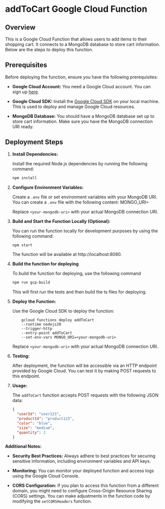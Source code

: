 # addToCart Google Cloud Function

## Overview

This is a Google Cloud Function that allows users to add items to their shopping cart. It connects to a MongoDB database to store cart information. Below are the steps to deploy this function.

## Prerequisites

Before deploying the function, ensure you have the following prerequisites:

- **Google Cloud Account:** You need a Google Cloud account. You can sign up [here](https://cloud.google.com/).

- **Google Cloud SDK:** Install the [Google Cloud SDK](https://cloud.google.com/sdk) on your local machine. This is used to deploy and manage Google Cloud resources.

- **MongoDB Database:** You should have a MongoDB database set up to store cart information. Make sure you have the MongoDB connection URI ready.

## Deployment Steps

1. **Install Dependencies:**

   Install the required Node.js dependencies by running the following command:

   ```bash
   npm install
   ```

2. **Configure Environment Variables:**

   Create a `.env` file or set environment variables with your MongoDB URI. You can create a `.env` file with the following content:
   MONGO_URI=<your-mongodb-uri>

   Replace `<your-mongodb-uri>` with your actual MongoDB connection URI.

3. **Build and Start the Function Locally (Optional):**

   You can run the function locally for development purposes by using the following command:

   ```bash
   npm start
   ```

   The function will be available at http://localhost:8080.

4. **Build the function for deploying**

   To build the function for deploying, use the following command

   ```bash
   npm run gcp-build
   ```

   This will first run the tests and then build the ts files for deploying.

5. **Deploy the Function:**

   Use the Google Cloud SDK to deploy the function:

   ```
       gcloud functions deploy addToCart
       --runtime nodejs20
       --trigger-http
       --entry-point addToCart
       --set-env-vars MONGO_URI=<your-mongodb-uri>
   ```

   Replace `<your-mongodb-uri>` with your actual MongoDB connection URI.

6. **Testing:**

   After deployment, the function will be accessible via an HTTP endpoint provided by Google Cloud. You can test it by making POST requests to this endpoint.

7. **Usage:**

   The `addToCart` function accepts POST requests with the following JSON data:

   ```json
   {
     "userId": "user123",
     "productId": "product123",
     "color": "blue",
     "size": "medium",
     "quantity": 2
   }
   ```

**Additional Notes:**

- **Security Best Practices:** Always adhere to best practices for securing sensitive information, including environment variables and API keys.

- **Monitoring:** You can monitor your deployed function and access logs using the Google Cloud Console.

- **CORS Configuration:** If you plan to access this function from a different domain, you might need to configure Cross-Origin Resource Sharing (CORS) settings. You can make adjustments in the function code by modifying the `setCORSHeaders` function.
